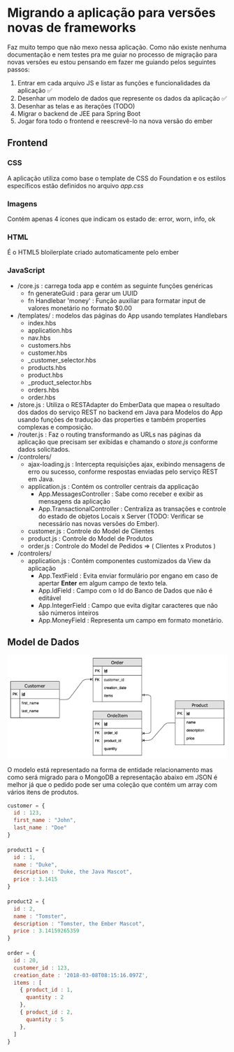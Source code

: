 # Migrando a aplicação para versões novas de frameworks

Faz muito tempo que não mexo nessa aplicação. Como não existe nenhuma documentação e nem testes pra me guiar no processo de migração para novas versões eu estou pensando em fazer me guiando pelos seguintes passos:

1. Entrar em cada arquivo JS e listar as funções e funcionalidades da aplicação ✅
2. Desenhar um modelo de dados que represente os dados da aplicação ✅
3. Desenhar as telas e as iterações (TODO)
4. Migrar o backend de JEE para Spring Boot
5. Jogar fora todo o frontend e reescrevê-lo na nova versão do ember

## Frontend

### CSS

A aplicação utiliza como base o template de CSS do Foundation e os estilos específicos estão definidos no arquivo *app.css*

### Imagens

Contém apenas 4 ícones que indicam os estado de: error, worn, info, ok

### HTML

É o HTML5 bloilerplate criado automaticamente pelo ember

### JavaScript

* /core.js : carrega toda app e contém as seguinte funções genéricas
  * fn generateGuid : para gerar um UUID
  * fn Handlebar 'money' : Função auxiliar para formatar input de valores monetário no formato $0.00
* /templates/ : modelos das páginas do App usando templates Handlebars
  * index.hbs
  * application.hbs
  * nav.hbs
  * customers.hbs
  * customer.hbs
  * _customer_selector.hbs
  * products.hbs
  * product.hbs
  * _product_selector.hbs
  * orders.hbs
  * order.hbs
* /store.js : Utiliza o RESTAdapter do EmberData que mapea o resultado dos dados do serviço REST no backend em Java para Modelos do App usando funções de tradução das properties e também properties complexas e composição.
* /router.js : Faz o routing transformando as URLs nas páginas da aplicação que precisam ser exibidas e chamando o *store.js* conforme dados solicitados.  
* /controlers/
  * ajax-loading.js : Intercepta requisições ajax, exibindo mensagens de erro ou sucesso, conforme respostas enviadas pelo serviço REST em Java.
  * application.js : Contém os controller centrais da applicação
    * App.MessagesController : Sabe como receber e exibir as mensagens da aplicação
    * App.TransactionalController : Centraliza as transações e controle do estado de objetos Locais x Server (TODO: Verificar se necessário nas novas versões do Ember).
  * customer.js : Controle do Model de Clientes
  * product.js : Controle do Model de Produtos
  * order.js : Controle do Model de Pedidos => ( Clientes x Produtos )
* /controlers/
  * application.js : Contém componentes customizados da View da aplicação
    * App.TextField : Evita enviar formulário por engano em caso de apertar **Enter** em algum campo de texto tela.
    * App.IdField : Campo com o Id do Banco de Dados que não é editável
    * App.IntegerField : Campo que evita digitar caracteres que não são números inteiros
    * App.MoneyField : Representa um campo em formato monetário.

## Model de Dados

![Modelo do Ember Java](ember-java.png)

O modelo está representado na forma de entidade relacionamento mas como será migrado para o MongoDB a representação abaixo em JSON é melhor já que o pedido pode ser uma coleção que contém um array com vários itens de produtos.

```JavaScript
customer = {
  id : 123,
  first_name : "John",
  last_name : "Doe"
}

product1 = {
  id : 1,
  name : "Duke",
  description : "Duke, the Java Mascot",
  price : 3.1415
}

product2 = {
  id : 2,
  name : "Tomster",
  description : "Tomster, the Ember Mascot",
  price : 3.14159265359
}

order = {
  id : 20,
  customer_id : 123,
  creation_date : '2018-03-08T08:15:16.097Z',
  items : [ 
    { product_id : 1,
      quantity : 2
    },
    { product_id : 2,
      quantity : 5
    },
  ]
}

```